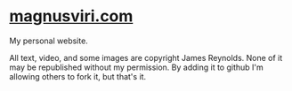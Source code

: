 # [magnusviri.com](http://magnusviri.com)

My personal website.

All text, video, and some images are copyright James Reynolds. None of it may be republished without my permission. By adding it to github I'm allowing others to fork it, but that's it.
